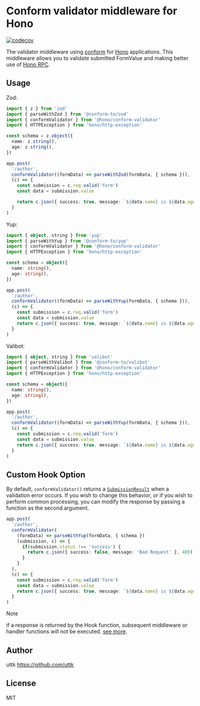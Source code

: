 # Conform validator middleware for Hono

[![codecov](https://codecov.io/github/honojs/middleware/graph/badge.svg?flag=conform-validator)](https://codecov.io/github/honojs/middleware)

The validator middleware using [conform](https://conform.guide) for [Hono](https://honojs.dev) applications. This middleware allows you to validate submitted FormValue and making better use of [Hono RPC](https://hono.dev/docs/guides/rpc).

## Usage

Zod:

```ts
import { z } from 'zod'
import { parseWithZod } from '@conform-to/zod'
import { conformValidator } from '@hono/conform-validator'
import { HTTPException } from 'hono/http-exception'

const schema = z.object({
  name: z.string(),
  age: z.string(),
})

app.post(
  '/author',
  conformValidator((formData) => parseWithZod(formData, { schema })),
  (c) => {
    const submission = c.req.valid('form')
    const data = submission.value

    return c.json({ success: true, message: `${data.name} is ${data.age}` })
  }
)
```

Yup:

```ts
import { object, string } from 'yup'
import { parseWithYup } from '@conform-to/yup'
import { conformValidator } from '@hono/conform-validator'
import { HTTPException } from 'hono/http-exception'

const schema = object({
  name: string(),
  age: string(),
})

app.post(
  '/author',
  conformValidator((formData) => parseWithYup(formData, { schema })),
  (c) => {
    const submission = c.req.valid('form')
    const data = submission.value
    return c.json({ success: true, message: `${data.name} is ${data.age}` })
  }
)
```

Valibot:

```ts
import { object, string } from 'valibot'
import { parseWithValibot } from '@conform-to/valibot'
import { conformValidator } from '@hono/conform-validator'
import { HTTPException } from 'hono/http-exception'

const schema = object({
  name: string(),
  age: string(),
})

app.post(
  '/author',
  conformValidator((formData) => parseWithYup(formData, { schema })),
  (c) => {
    const submission = c.req.valid('form')
    const data = submission.value
    return c.json({ success: true, message: `${data.name} is ${data.age}` })
  }
)
```

## Custom Hook Option

By default, `conformValidator()` returns a [`SubmissionResult`](https://github.com/edmundhung/conform/blob/6b98c077d757edd4846321678dfb6de283c177b1/packages/conform-dom/submission.ts#L40-L47) when a validation error occurs. If you wish to change this behavior, or if you wish to perform common processing, you can modify the response by passing a function as the second argument.

```ts
app.post(
  '/author',
  conformValidator(
    (formData) => parseWithYup(formData, { schema })
    (submission, c) => {
      if(submission.status !== 'success') {
        return c.json({ success: false, message: 'Bad Request' }, 400)
      }
    }
  ),
  (c) => {
    const submission = c.req.valid('form')
    const data = submission.value
    return c.json({ success: true, message: `${data.name} is ${data.age}` })
  }
)
```

> [!NOTE]
> if a response is returned by the Hook function, subsequent middleware or handler functions will not be executed. [see more](https://hono.dev/docs/concepts/middleware).

## Author

uttk <https://github.com/uttk>

## License

MIT
